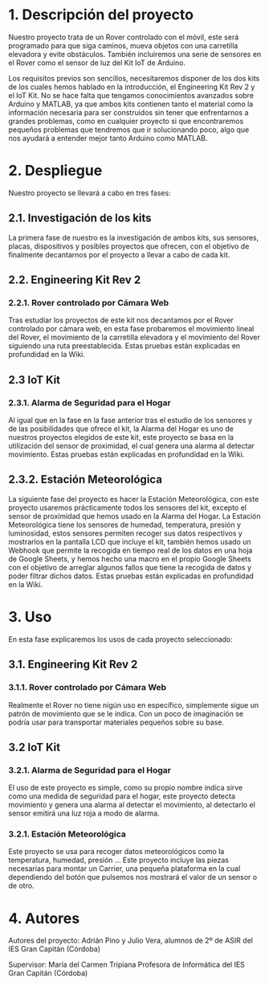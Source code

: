 # 1. Descripción del proyecto
Nuestro proyecto trata de un Rover controlado con el móvil, este será programado para que siga caminos, mueva objetos con una carretilla elevadora y evite obstáculos. También incluiremos una serie de sensores en el Rover como el sensor de luz del Kit IoT de Arduino.

Los requisitos previos son sencillos, necesitaremos disponer de los dos kits de los cuales hemos hablado en la introducción, el Engineering Kit Rev 2 y el IoT Kit.
No se hace falta que tengamos conocimientos avanzados sobre Arduino y MATLAB, ya que ambos kits contienen tanto el material como la información necesaria para ser construidos sin tener que enfrentarnos a grandes problemas, como en cualquier proyecto si que encontraremos pequeños problemas que tendremos que ir solucionando poco, algo que nos ayudará a entender mejor tanto Arduino como MATLAB.



# 2. Despliegue
Nuestro proyecto se llevará a cabo en tres fases:

## 2.1. Investigación de los kits
La primera fase de nuestro es la investigación de ambos kits, sus sensores, placas, dispositivos y posibles proyectos que ofrecen, con el objetivo de finalmente decantarnos por el proyecto a llevar a cabo de cada kit.

## 2.2. Engineering Kit Rev 2
### 2.2.1. Rover controlado por Cámara Web
Tras estudiar los proyectos de este kit nos decantamos por el Rover controlado por cámara web, en esta fase probaremos el movimiento lineal del Rover, el movimiento de la carretilla elevadora y el movimiento del Rover siguiendo una ruta preestablecida. Estas pruebas están explicadas en profundidad en la Wiki.

## 2.3 IoT Kit
### 2.3.1. Alarma de Seguridad para el Hogar
Al igual que en la fase en la fase anterior tras el estudio de los sensores y de las posibilidades que ofrece el kit, la Alarma del Hogar es uno de nuestros proyectos elegidos de este kit, este proyecto se basa en la utilización del sensor de proximidad, el cual genera una alarma al detectar movimiento. Estas pruebas están explicadas en profundidad en la Wiki.
## 2.3.2. Estación Meteorológica
La siguiente fase del proyecto es hacer la Estación Meteorológica, con este proyecto usaremos prácticamente todos los sensores del kit, excepto el sensor de proximidad que hemos usado en la Alarma del Hogar. La Estación Meteorológica tiene los sensores de humedad, temperatura, presión y luminosidad, estos sensores permiten recoger sus datos respectivos y mostrarlos en la pantalla LCD que incluye el kit, también hemos usado un Webhook que permite la recogida en tiempo real de los datos en una hoja de Google Sheets, y hemos hecho una macro en el propio Google Sheets con el objetivo de arreglar algunos fallos que tiene la recogida de datos y poder filtrar dichos datos. Estas pruebas están explicadas en profundidad en la Wiki.



# 3. Uso
En esta fase explicaremos los usos de cada proyecto seleccionado:
## 3.1. Engineering Kit Rev 2
### 3.1.1. Rover controlado por Cámara Web
Realmente el Rover no tiene nigún uso en específico, simplemente sigue un patrón de movimiento que se le indica. Con un poco de imaginación se podría usar para transportar materiales pequeños sobre su base.

## 3.2 IoT Kit
### 3.2.1. Alarma de Seguridad para el Hogar
El uso de este proyecto es simple, como su propio nombre indica sirve como una medida de seguridad para el hogar, este proyecto detecta movimiento y genera una alarma al detectar el movimiento, al detectarlo el sensor emitirá una luz roja a modo de alarma.
### 3.2.1. Estación Meteorológica
Este proyecto se usa para recoger datos meteorológicos como la temperatura, humedad, presión ... Este proyecto incluye las piezas necesarias para montar un Carrier, una pequeña plataforma en la cual dependiendo del botón que pulsemos nos mostrará el valor de un sensor o de otro.



# 4. Autores
Autores del proyecto: Adrián Pino y Julio Vera, alumnos de 2º de ASIR del IES Gran Capitán (Córdoba)

Supervisor: María del Carmen Tripiana Profesora de Informática del IES Gran Capitán (Córdoba)
